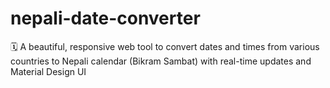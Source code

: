 # nepali-date-converter
🗓️ A beautiful, responsive web tool to convert dates and times from various countries to Nepali calendar (Bikram Sambat) with real-time updates and Material Design UI

